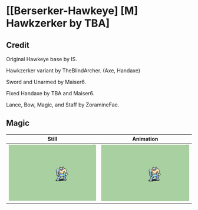 # [\[Berserker-Hawkeye\] \[M\] Hawkzerker by TBA]

## Credit

Original Hawkeye base by IS.

Hawkzerker variant by TheBlindArcher. (Axe, Handaxe)

Sword and Unarmed by Maiser6.

Fixed Handaxe by TBA and Maiser6.

Lance, Bow, Magic, and Staff by ZoramineFae.
	
## Magic

| Still | Animation |
| :---: | :-------: |
| ![Magic still](./Magic_000.png) | ![Magic animation](./Magic.gif) |

